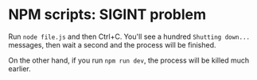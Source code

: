 # NPM scripts: SIGINT problem

Run `node file.js` and then Ctrl+C. You'll see a hundred `Shutting down...` messages, then wait a second and the process will be finished.

On the other hand, if you run `npm run dev`, the process will be killed much earlier.
